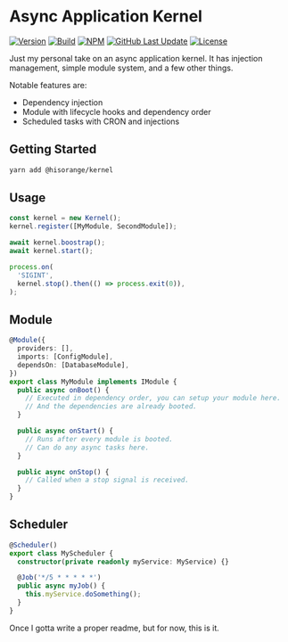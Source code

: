 # Async Application Kernel

[![Version](https://img.shields.io/npm/v/@hisorange/kernel?label=Version)](https://www.npmjs.com/package/@hisorange/kernel)
[![Build](https://github.com/hisorange/kernel/actions/workflows/ci.yml/badge.svg?branch=main)](https://github.com/hisorange/kernel/actions/workflows/ci.yml)
[![NPM](https://img.shields.io/npm/dt/@hisorange/kernel?label=NPM)](https://www.npmjs.com/package/@hisorange/kernel)
[![GitHub Last Update](https://img.shields.io/github/last-commit/hisorange/kernel?label=Last%20Updated)](https://github.com/hisorange/kernel/commits/main)
[![License](https://img.shields.io/github/license/hisorange/kernel?label=License)](https://github.com/hisorange/kernel/blob/main/license)

Just my personal take on an async application kernel. It has injection management, simple module system, and a few other things.

Notable features are:

- Dependency injection
- Module with lifecycle hooks and dependency order
- Scheduled tasks with CRON and injections

## Getting Started

```sh
yarn add @hisorange/kernel
```

## Usage

```ts
const kernel = new Kernel();
kernel.register([MyModule, SecondModule]);

await kernel.boostrap();
await kernel.start();

process.on(
  'SIGINT',
  kernel.stop().then(() => process.exit(0)),
);
```

## Module

```ts
@Module({
  providers: [],
  imports: [ConfigModule],
  dependsOn: [DatabaseModule],
})
export class MyModule implements IModule {
  public async onBoot() {
    // Executed in dependency order, you can setup your module here.
    // And the dependencies are already booted.
  }

  public async onStart() {
    // Runs after every module is booted.
    // Can do any async tasks here.
  }

  public async onStop() {
    // Called when a stop signal is received.
  }
}
```

## Scheduler

```ts
@Scheduler()
export class MyScheduler {
  constructor(private readonly myService: MyService) {}

  @Job('*/5 * * * * *')
  public async myJob() {
    this.myService.doSomething();
  }
}
```

Once I gotta write a proper readme, but for now, this is it.
